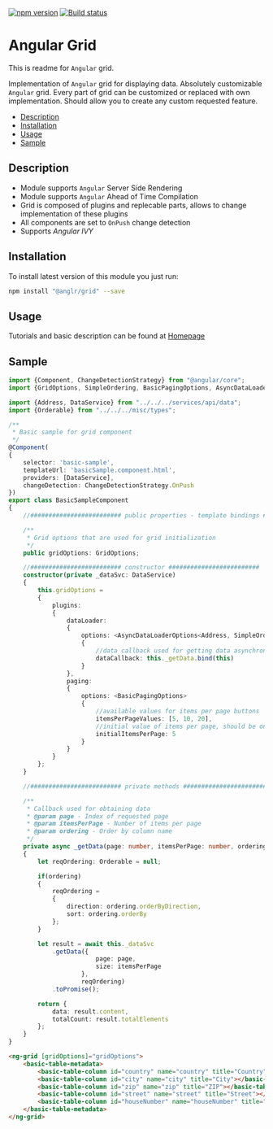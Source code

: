 [![npm version](https://badge.fury.io/js/%40anglr%2Fgrid.svg)](https://badge.fury.io/js/%40anglr%2Fgrid)
[![Build status](https://ci.appveyor.com/api/projects/status/0qphc2ah63r9isdr?svg=true)](https://ci.appveyor.com/project/kukjevov/ng-grid)

# Angular Grid

This is readme for `Angular` grid.

Implementation of `Angular` grid for displaying data. Absolutely customizable `Angular` grid. Every part of grid can be customized or replaced with own implementation. Should allow you to create any custom requested feature.

* [Description](#description)
* [Installation](#installation)
* [Usage](#usage)
* [Sample](#sample)

## Description

* Module supports `Angular` Server Side Rendering
* Module supports `Angular` Ahead of Time Compilation
* Grid is composed of plugins and replecable parts, allows to change implementation of these plugins
* All components are set to `OnPush` change detection
* Supports *Angular IVY*

## Installation

To install latest version of this module you just run:

```bash
npm install "@anglr/grid" --save
```

## Usage

Tutorials and basic description can be found at [Homepage](https://ressurectit.github.io/#/content/grid)

## Sample

```typescript
import {Component, ChangeDetectionStrategy} from "@angular/core";
import {GridOptions, SimpleOrdering, BasicPagingOptions, AsyncDataLoaderOptions, DataResponse} from "@anglr/grid";

import {Address, DataService} from "../../../services/api/data";
import {Orderable} from "../../../misc/types";

/**
 * Basic sample for grid component
 */
@Component(
{
    selector: 'basic-sample',
    templateUrl: 'basicSample.component.html',
    providers: [DataService],
    changeDetection: ChangeDetectionStrategy.OnPush
})
export class BasicSampleComponent
{
    //######################### public properties - template bindings #########################

    /**
     * Grid options that are used for grid initialization
     */
    public gridOptions: GridOptions;

    //######################### constructor #########################
    constructor(private _dataSvc: DataService)
    {
        this.gridOptions =
        {
            plugins:
            {
                dataLoader:
                {
                    options: <AsyncDataLoaderOptions<Address, SimpleOrdering>>
                    {
                        //data callback used for getting data asynchronously
                        dataCallback: this._getData.bind(this)
                    }
                },
                paging:
                {
                    options: <BasicPagingOptions>
                    {
                        //available values for items per page buttons
                        itemsPerPageValues: [5, 10, 20],
                        //initial value of items per page, should be one of above
                        initialItemsPerPage: 5
                    }
                }
            }
        };
    }

    //######################### private methods #########################

    /**
     * Callback used for obtaining data
     * @param page - Index of requested page
     * @param itemsPerPage - Number of items per page
     * @param ordering - Order by column name
     */
    private async _getData(page: number, itemsPerPage: number, ordering: SimpleOrdering): Promise<DataResponse<Address>>
    {
        let reqOrdering: Orderable = null;

        if(ordering)
        {
            reqOrdering = 
            {
                direction: ordering.orderByDirection,
                sort: ordering.orderBy
            };
        }

        let result = await this._dataSvc
            .getData({
                        page: page,
                        size: itemsPerPage
                    },
                    reqOrdering)
            .toPromise();

        return {
            data: result.content,
            totalCount: result.totalElements
        };
    }
}
```

```html
<ng-grid [gridOptions]="gridOptions">
    <basic-table-metadata>
        <basic-table-column id="country" name="country" title="Country"></basic-table-column>
        <basic-table-column id="city" name="city" title="City"></basic-table-column>
        <basic-table-column id="zip" name="zip" title="ZIP"></basic-table-column>
        <basic-table-column id="street" name="street" title="Street"></basic-table-column>
        <basic-table-column id="houseNumber" name="houseNumber" title="House Number"></basic-table-column>
    </basic-table-metadata>
</ng-grid>
```